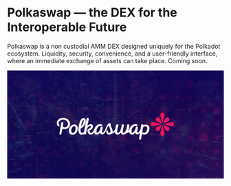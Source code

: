 # Polkaswap — the DEX for the Interoperable Future
Polkaswap is a non custodial AMM DEX designed uniquely for the Polkadot ecosystem. Liquidity, security, convenience, and a user-friendly interface, where an immediate exchange of assets can take place. Coming soon.

![Sample](polkaswap-share-image.jpg)
